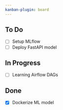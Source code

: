 ```yaml
---
kanban-plugin: board
---
```


## To Do
- [ ] Setup MLflow
- [ ] Deploy FastAPI model

## In Progress
- [ ] Learning Airflow DAGs

## Done
- [x] Dockerize ML model
